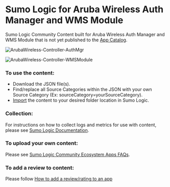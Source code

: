 # Sumo Logic for Aruba Wireless Auth Manager and WMS Module
Sumo Logic Community Content built for Aruba Wireless Auth Manager and WMS Module that is not yet published to the [App Catalog](https://help.sumologic.com/docs/integrations/).

![ArubaWireless-Controller-AuthMgr](Screenshots/ArubaWireless-Controller-AuthMgr.png)

![ArubaWireless-Controller-WMSModule](Screenshots/ArubaWireless-Controller-WMSModule.png)

### To use the content:
- Download the JSON file(s).
- Find/replace all Source Categories within the JSON with your own Source Category (Ex: sourceCategory=yourSourceCategory).
- [Import](https://help.sumologic.com/docs/get-started/library/#import-content) the content to your desired folder location in Sumo Logic.

### Collection:
For instructions on how to collect logs and metrics for use with content, please see [Sumo Logic Documentation](https://help.sumologic.com/docs/send-data/).

### To upload your own content:
Please see [Sumo Logic Community Ecosystem Apps FAQs](https://help.sumologic.com/docs/integrations/community-ecosystem-apps/#faq).

### To add a review to content:
Please follow [How to add a review/rating to an app](https://help.sumologic.com/docs/integrations/community-ecosystem-apps/#how-do-i-add-a-reviewrating-to-an-app)